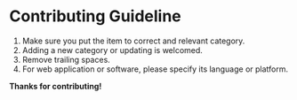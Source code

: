 # Contributing Guideline

1. Make sure you put the item to correct and relevant category.
2. Adding a new category or updating is welcomed.
3. Remove trailing spaces.
4. For web application or software, please specify its language or platform.

**Thanks for contributing!**
